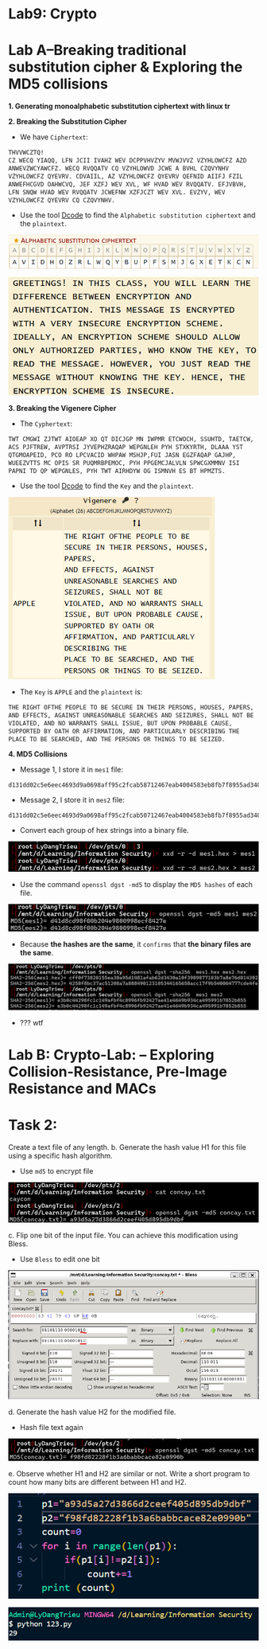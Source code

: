 # Lab9: Crypto

# Lab A–Breaking traditional substitution cipher & Exploring the MD5 collisions

**1. Generating monoalphabetic substitution ciphertext with linux tr**

**2. Breaking the Substitution Cipher**

- We have `Ciphertext`:

```
THVVWCZTQ!
CZ WECQ YIAQQ, LFN JCII IVAHZ WEV DCPPVHVZYV MVWJVVZ VZYHLOWCFZ AZD
ANWEVZWCYAWCFZ. WECQ RVQQATV CQ VZYHLOWVD JCWE A BVHL CZQVYNHV
VZYHLOWCFZ QYEVRV. CDVAIIL, AZ VZYHLOWCFZ QYEVRV QEFNID AIIFJ FZIL
ANWEFHCGVD OAHWCVQ, JEF XZFJ WEV XVL, WF HVAD WEV RVQQATV. EFJVBVH,
LFN SNQW HVAD WEV RVQQATV JCWEFNW XZFJCZT WEV XVL. EVZYV, WEV
VZYHLOWCFZ QYEVRV CQ CZQVYNHV.
```

- Use the tool [Dcode](https://www.dcode.fr/monoalphabetic-substitution) to find the `Alphabetic substitution ciphertext` and the `plaintext`.

![](./img/Lab9/substitution.png)

![](./img/Lab9/plaintextA.png)

**3. Breaking the Vigenere Cipher**

- The `Cyphertext`:

```
TWT CMGWI ZJTWT AIOEAP XO QT DICJGP MN IWPMR ETCWOCH, SSUHTD, TAETCW, ACS PJFTREW, AVPTRSI JYVEPHZRAQAP WEPGNLEH PYH STXKYRTH, DLAAA YST QTGMOAPEID, PCO RO LPCVACID WHPAW MSHJP,FUI JASN EGZFAQAP GAJHP, WUEEZVTTS MC OPIS SR PUQMRBPEMOC, PYH PPGEMCJALVLN SPWCGXMMNV ISI PAPNI TD QP WEPGNLES, PYH TWT AIRHDYW OG ISMNVH ES BT HPMZTS.
```

- Use the tool [Dcode](https://www.dcode.fr/vigenere-cipher) to find the `Key` and the `plaintext`.

![](./img/Lab9/plaintextB.png)

- The `Key` is `APPLE` and the `plaintext` is:

```
THE RIGHT OFTHE PEOPLE TO BE SECURE IN THEIR PERSONS, HOUSES, PAPERS,
AND EFFECTS, AGAINST UNREASONABLE SEARCHES AND SEIZURES, SHALL NOT BE
VIOLATED, AND NO WARRANTS SHALL ISSUE, BUT UPON PROBABLE CAUSE,
SUPPORTED BY OATH OR AFFIRMATION, AND PARTICULARLY DESCRIBING THE
PLACE TO BE SEARCHED, AND THE PERSONS OR THINGS TO BE SEIZED.
```

**4. MD5 Collisions**

- Message 1, I store it in `mes1` file:

```
d131dd02c5e6eec4693d9a0698aff95c2fcab58712467eab4004583eb8fb7f8955ad340609f4b30283e488832571415a085125e8f7cdc99fd91dbdf280373c5bd8823e3156348f5bae6dacd436c919c6dd53e2b487da03fd02396306d248cda0e99f33420f577ee8ce54b67080a80d1ec69821bcb6a8839396f9652b6ff72a70
```

- Message 2, I store it in `mes2` file:

```
d131dd02c5e6eec4693d9a0698aff95c2fcab50712467eab4004583eb8fb7f8955ad340609f4b30283e4888325f1415a085125e8f7cdc99fd91dbd7280373c5bd8823e3156348f5bae6dacd436c919c6dd53e23487da03fd02396306d248cda0e99f33420f577ee8ce54b67080280d1ec69821bcb6a8839396f965ab6ff72a70
```

- Convert each group of hex strings into a binary file.

![](./img/Lab9/img41.png)

- Use the command `openssl dgst -md5` to display the `MD5 hashes` of each file.

![](./img/lab9/img42.png)

- Because **the hashes are the same**, it `confirms` that **the binary files are the same**.

![](./img/Lab9/img43.png)

- ??? wtf

# Lab B: Crypto-Lab: – Exploring Collision-Resistance, Pre-Image Resistance and MACs

# Task 2:

Create a text file of any length.
b. Generate the hash value H1 for this file using a specific hash algorithm.

- Use `md5` to encrypt file

![](./img/Lab9/e1.png)

c. Flip one bit of the input file. You can achieve this modification using Bless.

- Use `Bless` to edit one bit

![](./img/lab9/bless.png)

d. Generate the hash value H2 for the modified file.

- Hash file text again

![](./img/Lab9/e2.png)

e. Observe whether H1 and H2 are similar or not. Write a short program to count how
many bits are different between H1 and H2.

![](./img/Lab9/py.png)

![](./img/Lab9/result.png)
